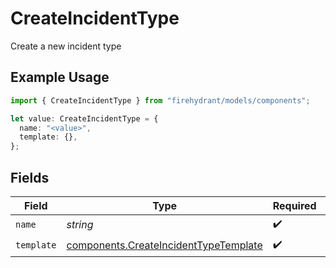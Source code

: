 # CreateIncidentType

Create a new incident type

## Example Usage

```typescript
import { CreateIncidentType } from "firehydrant/models/components";

let value: CreateIncidentType = {
  name: "<value>",
  template: {},
};
```

## Fields

| Field                                                                                          | Type                                                                                           | Required                                                                                       | Description                                                                                    |
| ---------------------------------------------------------------------------------------------- | ---------------------------------------------------------------------------------------------- | ---------------------------------------------------------------------------------------------- | ---------------------------------------------------------------------------------------------- |
| `name`                                                                                         | *string*                                                                                       | :heavy_check_mark:                                                                             | N/A                                                                                            |
| `template`                                                                                     | [components.CreateIncidentTypeTemplate](../../models/components/createincidenttypetemplate.md) | :heavy_check_mark:                                                                             | N/A                                                                                            |